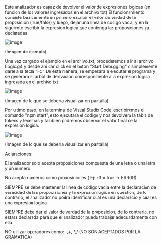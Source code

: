 Este analizador es capaz de devolver el valor de expresiones logicas (en funcion de los valores ingresados en el archivo txt) 
El funcionamiento consiste basicamente en primero escribir el valor de verdad de la proposición (true/false) y luego, dejar una linea de codigo vacia, y en la siguiente escribir la expresion logica que contenga las proposiciones ya declaradas

![image](https://github.com/user-attachments/assets/685236d2-0fe7-4c8d-881b-8da91aa1cadd)

(Imagen de ejemplo) 

Una vez cargado el ejemplo en el archivo.txt, procederemos a ir al archivo Logic.g4 y desde ahi dar click en el boton "Start Debugging" o simplemente darle a la tecla "F5"
De esta manera, se empezara a ejecutar el programa y se generará el arbol de derivacion correspondiente a la expresion logica ingresada en el archivo txt

![image](https://github.com/user-attachments/assets/ccf047d7-d269-402b-b716-326dc454f01a)

(Imagen de lo que se deberia visualizar en pantalla)

Por ultimo paso, en la terminal de Visual Studio Code, escribiremos el comando "npm start", esto ejecutara el codigo y nos devolvera la tabla de tokens y lexemas y tambien podremos observar el valor final de la expresion logica.

![image](https://github.com/user-attachments/assets/d8678967-74b1-49f3-8c9e-dd0f716f1210)

(Imagen de lo que se deberia visualizar en pantalla) 

Aclaraciones: 

El analizador solo acepta proposiciones compuesta de una letra o una letra y un numero

No acepta numeros como proposiciones ( Ej: 53 = true → ERROR) 

SIEMPRE se debe mantener la linea de codigo vacia entre la declaracion de veracidad de las propocisiones y la expresion logica en cuestion, de lo contrario, el analizador no podra identificar cual es una declaracio y cual es una expresion logica

SIEMPRE debe dar el valor de verdad de la proposicion, de lo contrario, no estara declarada para que el analizador pueda trabajar adecuadamente con ella.

NO utilizar operadores como: -,+, *,/ (NO SON ACEPTADOS POR LA GRAMATICA) 
